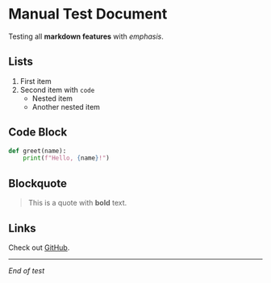 # Manual Test Document

Testing all **markdown features** with *emphasis*.

## Lists

1. First item
2. Second item with `code`
   - Nested item
   - Another nested item

## Code Block

```python
def greet(name):
    print(f"Hello, {name}!")
```

## Blockquote

> This is a quote with **bold** text.

## Links

Check out [GitHub](https://github.com).

---

*End of test*